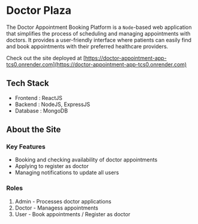 # Doctor Plaza

The Doctor Appointment Booking Platform is a `Node`-based web application that simplifies the process of scheduling and managing appointments with doctors. It provides a user-friendly interface where patients can easily find and book appointments with their preferred healthcare providers.

Check out the site deployed at [https://doctor-appointment-app-tcs0.onrender.com](https://doctor-appointment-app-tcs0.onrender.com)

## Tech Stack
- Frontend : ReactJS
- Backend : NodeJS, ExpressJS
- Database : MongoDB

## About the Site

### Key Features
- Booking and checking availability of doctor appointments
- Applying to register as doctor
- Managing notifications to update all users

### Roles
1. Admin - Processes doctor applications
2. Doctor - Managess appointments
3. User - Book appointments / Register as doctor
